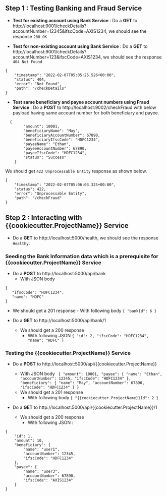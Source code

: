 
## Step 1 : Testing Banking and Fraud Service
- **Test for existing account using Bank Service** : Do a **GET** to http://localhost:9001/checkDetails?accountNumber=12345&ifscCode=AXIS1234, we should see the response `200 OK`

- **Test for non-existing account using Bank Service** : Do a **GET** to http://localhost:9001/checkDetails?accountNumber=123&ifscCode=AXIS1234, we should see the response `404 Not Found`

```
{
    "timestamp": "2022-02-07T05:05:25.526+00:00",
    "status": 404,
    "error": "Not Found",
    "path": "/checkDetails"
}
```

- **Test same beneficiary and payee account numbers using Fraud Service** : Do a **POST** to http://localhost:9002/checkFraud with below payload having same account number for both beneficiary and payee.
```
  {
        "amount": 10001,
        "beneficiaryName": "May",
        "beneficiaryAccountNumber": 67890,
        "beneficiaryIfscCode": "HDFC1234",
        "payeeName": "Ethan",
        "payeeAccountNumber": 67890,
        "payeeIfscCode": "HDFC1234",
        "status": "Success"
    }
```
We should get `422 Unprocessable Entity` response as shown below.
```
{
    "timestamp": "2022-02-07T05:06:03.325+00:00",
    "status": 422,
    "error": "Unprocessable Entity",
    "path": "/checkFraud"
}
```

## Step 2 : Interacting with {{cookiecutter.ProjectName}} Service
- Do a **GET** to http://localhost:5000/health, we should see the response `Healthy`.

### Seeding the Bank Information data which is a prerequisite for {{cookiecutter.ProjectName}} Service
- Do a **POST** to http://localhost:5000/api/bank
    - With JSON body 
```
{ 
   "ifscCode": "HDFC1234",
   "name": "HDFC" 
}
```
 - We should get a 201 response
        - With following body `{ "bankId": 6 }`

- Do a **GET** to http://localhost:5000/api/bank/1
    - We should get a 200 response
        - With following JSON 
         `{
          "id": 2,
          "ifscCode": "HDFC1234",
          "name": "HDFC"
          }`


### Testing the {{cookiecutter.ProjectName}} Service
- Do a **POST** to http://localhost:5000/api/{{cookiecutter.ProjectName}}
    - With JSON body `
  {
      "amount": 10001,
      "payee": {
      "name": "Ethan",
      "accountNumber": 12345,
      "ifscCode": "HDFC1234"
      },
      "beneficiary": {
      "name": "May",
      "accountNumber": 67890,
      "ifscCode": "HDFC1234"
      }
  }`
    - We should get a 201 response
        - With following body `{
          "{{cookiecutter.ProjectName}}Id": 2
          }`

- Do a **GET** to http://localhost:5000/api/{{cookiecutter.ProjectName}}/1
    - We should get a 200 response
        - With following JSON :

```
{
    "id": 1,
    "amount": 10,
    "beneficiary": {
        "name": "user1",
        "accountNumber": 12345,
        "ifscCode": "HDFC1234"
    },
    "payee": {
        "name": "user3",
        "accountNumber": 67890,
        "ifscCode": "AXIS1234"
    }
}
```


